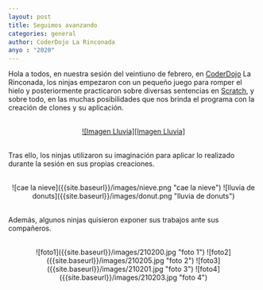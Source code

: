 ```yaml
---
layout: post
title: Seguimos avanzando
categories: general
author: CoderDojo La Rinconada
anyo : "2020"
---
```



Hola a todos, en nuestra sesión del veintiuno de febrero, en [CoderDojo] La Rinconada, los ninjas empezaron con un pequeño juego para romper el hielo y posteriormente practicaron sobre diversas sentencias en [Scratch], y sobre todo, en las muchas posibilidades que nos brinda el programa con la creación de clones y su aplicación.

<br>
<span style="display:block;text-align:center"><a href="https://scratch.mit.edu/projects/370317277/" target="blank">![Imagen Lluvia][Imagen Lluvia]</a></span>
<br>

Tras ello, los ninjas utilizaron su imaginación para aplicar lo realizado durante la sesión en sus propias creaciones. 

<br>
<span style="display:block;text-align:center">![cae la nieve]({{site.baseurl}}/images/nieve.png "cae la nieve")
![lluvia de donuts]({{site.baseurl}}/images/donut.png "lluvia de donuts")</span>
<br>

Además, algunos ninjas quisieron exponer sus trabajos ante sus compañeros.

<br>
<span style="display:block;text-align:center">![foto1]({{site.baseurl}}/images/210200.jpg "foto 1")
![foto2]({{site.baseurl}}/images/210205.jpg "foto 2")
![foto3]({{site.baseurl}}/images/210201.jpg "foto 3")
![foto4]({{site.baseurl}}/images/210203.jpg "foto 4")</span>
<br>







 [CoderDojo]: https://coderdojo.com/es-ES
 [Scratch]: https://scratch.mit.edu/
 [Imagen Lluvia]: /images/lluvia.png "Lluvia en Scratch"




